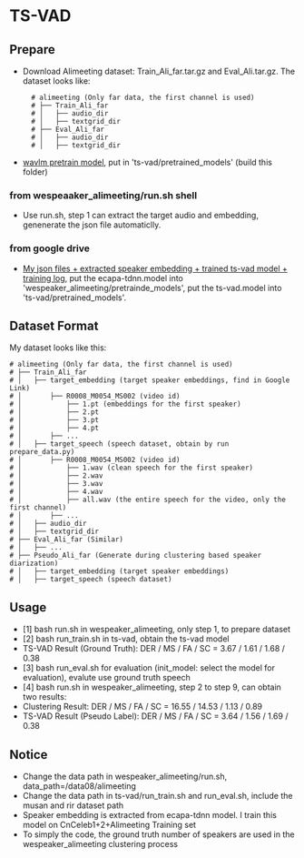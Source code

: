 # TS-VAD

## Prepare
- Download Alimeeting dataset: Train_Ali_far.tar.gz and Eval_Ali.tar.gz. The dataset looks like:

        # alimeeting (Only far data, the first channel is used)
        # ├── Train_Ali_far 
        # │   ├── audio_dir
        # │   ├── textgrid_dir
        # ├── Eval_Ali_far 
        # │   ├── audio_dir
        # │   ├── textgrid_dir

- [wavlm pretrain model](https://drive.google.com/file/d/1-zlAj2SyVJVsbhifwpTlAfrgc9qu-HDb/view?usp=share_link), put in 'ts-vad/pretrained_models' (build this folder)

### from wespeaaker_alimeeting/run.sh shell
- Use run.sh, step 1 can extract the target audio and embedding, genenerate the json file automaticlly.

### from google drive
- [My json files + extracted speaker embedding + trained ts-vad model + training log](https://drive.google.com/drive/folders/1AFip2h9W7sCFbzzasL_fAkGUNZOzaTGK?usp=share_link), put the ecapa-tdnn.model into 'wespeaker_alimeeting/pretrainde_models', put the ts-vad.model into 'ts-vad/pretrained_models'.


## Dataset Format
My dataset looks like this:

    # alimeeting (Only far data, the first channel is used)
    # ├── Train_Ali_far 
    # │   ├── target_embedding (target speaker embeddings, find in Google Link)
    # │       ├── R0008_M0054_MS002 (video id)
    # │           ├── 1.pt (embeddings for the first speaker)
    # │           ├── 2.pt
    # │           ├── 3.pt
    # │           ├── 4.pt
    # │       ├── ...
    # │   ├── target_speech (speech dataset, obtain by run prepare_data.py)
    # │       ├── R0008_M0054_MS002 (video id)
    # │           ├── 1.wav (clean speech for the first speaker)
    # │           ├── 2.wav
    # │           ├── 3.wav
    # │           ├── 4.wav
    # │           ├── all.wav (the entire speech for the video, only the first channel)
    # │       ├── ...
    # │   ├── audio_dir
    # │   ├── textgrid_dir
    # ├── Eval_Ali_far (Similar)
    # │   ├── ...
    # ├── Pseudo_Ali_far (Generate during clustering based speaker diarization)
    # │   ├── target_embedding (target speaker embeddings)
    # │   ├── target_speech (speech dataset)

## Usage
- [1] bash run.sh in wespeaker_alimeeting, only step 1, to prepare dataset
- [2] bash run_train.sh in ts-vad, obtain the ts-vad model
- TS-VAD Result (Ground Truth): DER / MS / FA / SC = 3.67 / 1.61 / 1.68 / 0.38
- [3] bash run_eval.sh for evaluation (init_model: select the model for evaluation), evalute use ground truth speech
- [4] bash run.sh in wespeaker_alimeeting, step 2 to step 9, can obtain two results:
- Clustering Result: DER / MS / FA / SC = 16.55 / 14.53 / 1.13 / 0.89
- TS-VAD Result (Pseudo Label): DER / MS / FA / SC = 3.64 / 1.56 / 1.69 / 0.38

## Notice
- Change the data path in wespeaker_alimeeting/run.sh, data_path=/data08/alimeeting
- Change the data path in ts-vad/run_train.sh and run_eval.sh, include the musan and rir dataset path
- Speaker embedding is extracted from ecapa-tdnn model. I train this model on CnCeleb1+2+Alimeeting Training set
- To simply the code, the ground truth number of speakers are used in the wespeaker_alimeeting clustering process